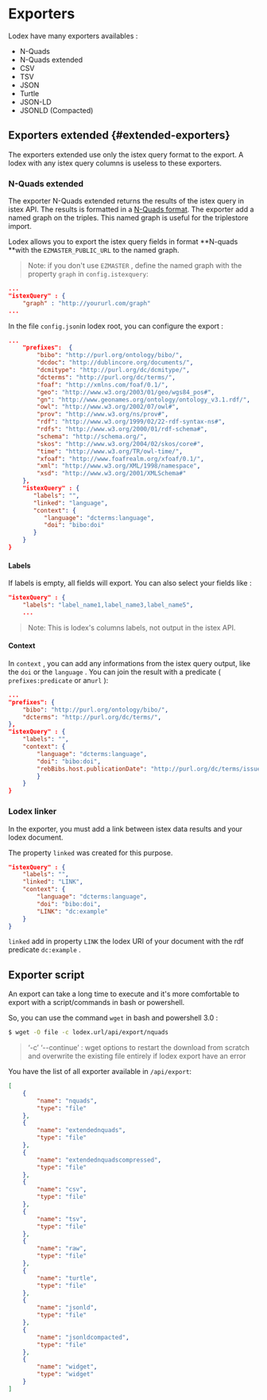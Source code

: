 # Exporters

Lodex have many exporters availables :

* N-Quads
* N-Quads extended
* CSV
* TSV
* JSON
* Turtle
* JSON-LD
* JSONLD \(Compacted\)

## Exporters extended {#extended-exporters}

The exporters extended use only the istex query format to the export. A lodex with any istex query columns is useless to these exporters.

### N-Quads extended

The exporter N-Quads extended returns the results of the istex query in istex API. The results is formatted in a [N-Quads format](https://www.w3.org/TR/n-quads/). The exporter add a named graph on the triples. This named graph is useful for the triplestore import.

Lodex allows you to export the istex query fields in format **N-quads **with the `EZMASTER_PUBLIC_URL` to the named graph.

> Note: if you don't use `EZMASTER` , define the named graph with the property `graph` in `config.istexquery`:

```json
...
"istexQuery" : {
    "graph" : "http://yoururl.com/graph"
...
```

In the file `config.json`in lodex root, you can configure the export :

```json
...
    "prefixes":  {
        "bibo": "http://purl.org/ontology/bibo/",
        "dcdoc": "http://dublincore.org/documents/",
        "dcmitype": "http://purl.org/dc/dcmitype/",
        "dcterms": "http://purl.org/dc/terms/",
        "foaf": "http://xmlns.com/foaf/0.1/",
        "geo": "http://www.w3.org/2003/01/geo/wgs84_pos#",
        "gn": "http://www.geonames.org/ontology/ontology_v3.1.rdf/",
        "owl": "http://www.w3.org/2002/07/owl#",
        "prov": "http://www.w3.org/ns/prov#",
        "rdf": "http://www.w3.org/1999/02/22-rdf-syntax-ns#",
        "rdfs": "http://www.w3.org/2000/01/rdf-schema#",
        "schema": "http://schema.org/",
        "skos": "http://www.w3.org/2004/02/skos/core#",
        "time": "http://www.w3.org/TR/owl-time/",
        "xfoaf": "http://www.foafrealm.org/xfoaf/0.1/",
        "xml": "http://www.w3.org/XML/1998/namespace",
        "xsd": "http://www.w3.org/2001/XMLSchema#"
    },
    "istexQuery" : {
       "labels": "",
       "linked": "language",
       "context": {
          "language": "dcterms:language",
          "doi": "bibo:doi"
       }
    }
}
```

#### Labels

If labels is empty, all fields will export. You can also select your fields like :

```json
"istexQuery" : {
    "labels": "label_name1,label_name3,label_name5",
    ...
```

> Note: This is lodex's columns labels, not output in the istex API.

#### Context

In `context` , you can add any informations from the istex query output, like the `doi` or the `language` . You can join the result with a predicate \( `prefixes:predicate` or an`url` \):

```json
...
"prefixes": {
    "bibo": "http://purl.org/ontology/bibo/",
    "dcterms": "http://purl.org/dc/terms/",
},
"istexQuery" : {
    "labels": "",
    "context": {
        "language": "dcterms:language",
        "doi": "bibo:doi",
        "rebBibs.host.publicationDate": "http://purl.org/dc/terms/issued"
        }
    }
}
```

### Lodex linker

In the exporter, you must add a link between istex data results and your lodex document.

The property `linked` was created for this purpose.

```json
"istexQuery" : {
    "labels": "",
    "linked": "LINK",
    "context": {
        "language": "dcterms:language",
        "doi": "bibo:doi",
        "LINK": "dc:example"
    }
}
```

`linked` add in property `LINK` the lodex URI of your document with the rdf predicate `dc:example` .

## Exporter script

An export can take a long time to execute and it's more comfortable to export with a script/commands in bash or powershell.

So, you can use the command `wget` in bash and powershell 3.0 :

```bash
$ wget -O file -c lodex.url/api/export/nquads
```

> ‘-c’ ‘--continue’ : wget options to restart the download from scratch and overwrite the existing file entirely if lodex export have an error

You have the list of all exporter available in `/api/export`:

```json
[
    {
        "name": "nquads",
        "type": "file"
    },
    {
        "name": "extendednquads",
        "type": "file"
    },
    {
        "name": "extendednquadscompressed",
        "type": "file"
    },
    {
        "name": "csv",
        "type": "file"
    },
    {
        "name": "tsv",
        "type": "file"
    },
    {
        "name": "raw",
        "type": "file"
    },
    {
        "name": "turtle",
        "type": "file"
    },
    {
        "name": "jsonld",
        "type": "file"
    },
    {
        "name": "jsonldcompacted",
        "type": "file"
    },
    {
        "name": "widget",
        "type": "widget"
    }
]
```



